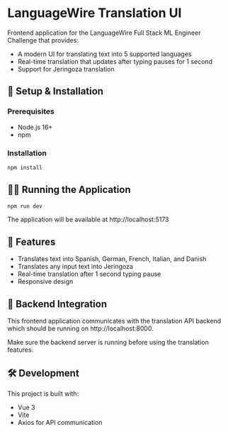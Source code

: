 # LanguageWire Translation UI

Frontend application for the LanguageWire Full Stack ML Engineer Challenge that provides:

- A modern UI for translating text into 5 supported languages
- Real-time translation that updates after typing pauses for 1 second
- Support for Jeringoza translation

## 🚀 Setup & Installation

### Prerequisites
- Node.js 16+
- npm

### Installation

```bash
npm install
```

## 🏃‍♂️ Running the Application

```bash
npm run dev
```

The application will be available at http://localhost:5173

## 🔧 Features

- Translates text into Spanish, German, French, Italian, and Danish
- Translates any input text into Jeringoza
- Real-time translation after 1 second typing pause
- Responsive design

## 📝 Backend Integration

This frontend application communicates with the translation API backend which should be running on http://localhost:8000.

Make sure the backend server is running before using the translation features.

## 🛠️ Development

This project is built with:
- Vue 3
- Vite
- Axios for API communication
